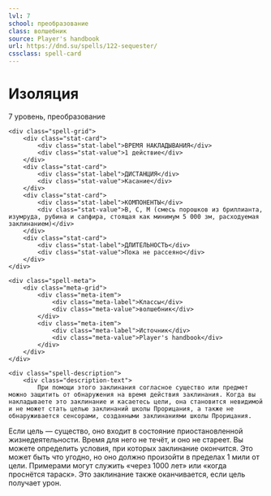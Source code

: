 ```yaml
---
lvl: 7
school: преобразование
class: волшебник
source: Player's handbook
url: https://dnd.su/spells/122-sequester/
cssclass: spell-card
---
```


<div class="spell-container">
    <div class="spell-header">
        <h1 class="spell-name">Изоляция</h1>
        <div class="spell-level">7 уровень, преобразование</div>
    </div>
    
    <div class="spell-grid">
        <div class="stat-card">
            <div class="stat-label">ВРЕМЯ НАКЛАДЫВАНИЯ</div>
            <div class="stat-value">1 действие</div>
        </div>
        <div class="stat-card">
            <div class="stat-label">ДИСТАНЦИЯ</div>
            <div class="stat-value">Касание</div>
        </div>
        <div class="stat-card">
            <div class="stat-label">КОМПОНЕНТЫ</div>
            <div class="stat-value">В, С, М (смесь порошков из бриллианта, изумруда, рубина и сапфира, стоящая как минимум 5 000 зм, расходуемая заклинанием)</div>
        </div>
        <div class="stat-card">
            <div class="stat-label">ДЛИТЕЛЬНОСТЬ</div>
            <div class="stat-value">Пока не рассеяно</div>
        </div>
    </div>
    
    <div class="spell-meta">
        <div class="meta-grid">
            <div class="meta-item">
                <div class="meta-label">Классы</div>
                <div class="meta-value">волшебник</div>
            </div>
            <div class="meta-item">
                <div class="meta-label">Источник</div>
                <div class="meta-value">Player's handbook</div>
            </div>
        </div>
    </div>
    
    <div class="spell-description">
        <div class="description-text">
            При помощи этого заклинания согласное существо или предмет можно защитить от обнаружения на время действия заклинания. Когда вы накладываете это заклинание и касаетесь цели, она становится невидимой и не может стать целью заклинаний школы Прорицания, а также не обнаруживается сенсорами, созданными заклинаниями школы Прорицания.
Если цель — существо, оно входит в состояние приостановленной жизнедеятельности. Время для него не течёт, и оно не стареет.
Вы можете определить условия, при которых заклинание окончится. Это может быть что угодно, но оно должно произойти в пределах 1 мили от цели. Примерами могут служить «через 1000 лет» или «когда проснётся тараск». Это заклинание также оканчивается, если цель получает урон.
        </div>
    </div>
</div>